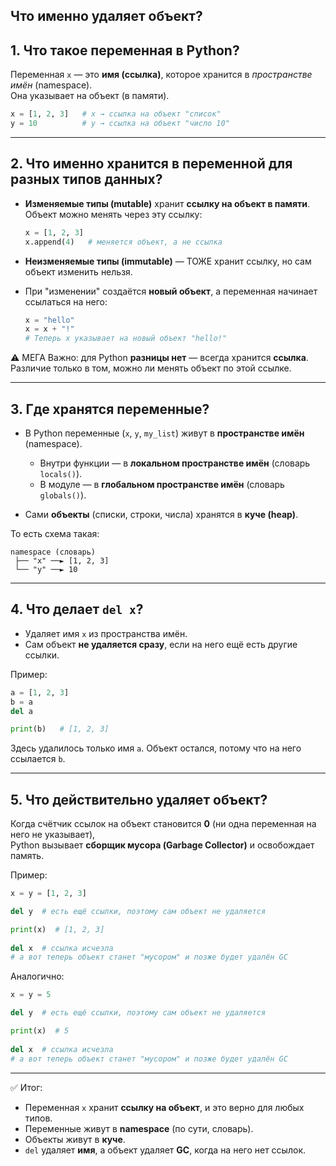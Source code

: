 ## Что именно удаляет объект?

## 1. Что такое переменная в Python?

Переменная `x` — это **имя (ссылка)**, которое хранится в *пространстве имён* (namespace).  
Она указывает на объект (в памяти).

```python
x = [1, 2, 3]   # x → ссылка на объект "список"
y = 10          # y → ссылка на объект "число 10"
```

---

## 2. Что именно хранится в переменной для разных типов данных?

* **Изменяемые типы (mutable)** хранит **ссылку на объект в памяти**.
  Объект можно менять через эту ссылку:

  ```python
  x = [1, 2, 3]
  x.append(4)   # меняется объект, а не ссылка
  ```

* **Неизменяемые типы (immutable)** — ТОЖЕ хранит ссылку, но сам объект изменить нельзя.  
* При "изменении" создаётся **новый объект**, а переменная начинает ссылаться на него:

  ```python
  x = "hello"
  x = x + "!"
  # Теперь x указывает на новый объект "hello!"
  ```

⚠️ МЕГА Важно: для Python **разницы нет** — всегда хранится **ссылка**.    
Различие только в том, можно ли менять объект по этой ссылке.

---

## 3. Где хранятся переменные?

* В Python переменные (`x`, `y`, `my_list`) живут в **пространстве имён** (namespace).

  * Внутри функции — в **локальном пространстве имён** (словарь `locals()`).
  * В модуле — в **глобальном пространстве имён** (словарь `globals()`).
* Сами **объекты** (списки, строки, числа) хранятся в **куче (heap)**.

То есть схема такая:

```
namespace (словарь)
 ├── "x" ──► [1, 2, 3]
 └── "y" ──► 10
```

---

## 4. Что делает `del x`?

* Удаляет имя `x` из пространства имён.
* Сам объект **не удаляется сразу**, если на него ещё есть другие ссылки.

Пример:

```python
a = [1, 2, 3]
b = a
del a

print(b)   # [1, 2, 3]
```

Здесь удалилось только имя `a`. Объект остался, потому что на него ссылается `b`.

---

## 5. Что действительно удаляет объект?

Когда счётчик ссылок на объект становится **0** (ни одна переменная на него не указывает),  
Python вызывает **сборщик мусора (Garbage Collector)** и освобождает память.

Пример:

```python
x = y = [1, 2, 3]

del y  # есть ещё ссылки, поэтому сам объект не удаляется

print(x)  # [1, 2, 3]
 
del x  # ссылка исчезла
# а вот теперь объект станет "мусором" и позже будет удалён GC
```

Аналогично:
```python
x = y = 5

del y  # есть ещё ссылки, поэтому сам объект не удаляется

print(x)  # 5
 
del x  # ссылка исчезла
# а вот теперь объект станет "мусором" и позже будет удалён GC
```

---

✅ Итог:

* Переменная `x` хранит **ссылку на объект**, и это верно для любых типов.
* Переменные живут в **namespace** (по сути, словарь).
* Объекты живут в **куче**.
* `del` удаляет **имя**, а объект удаляет **GC**, когда на него нет ссылок.

